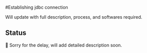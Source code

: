 #Establishing jdbc connection

Will update with full description, process, and softwares required.

## Status
🚧 Sorry for the delay, will add detailed description soon.
